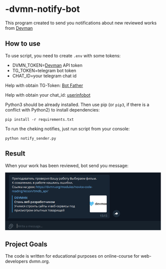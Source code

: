 # -dvmn-notify-bot

This program created to send you notifications about new reviewed works from [Devman](https://dvmn.org/)
## How to use

To use script, you need to create `.env` with some tokens:
* DVMN_TOKEN=[Devman](https://dvmn.org/api/docs/) API token
* TG_TOKEN=telegram bot token
* CHAT_ID=your telegram chat id

Help with obtain TG-Token: [Bot Father](https://telegram.me/BotFather)

Help with obtain your chat_id: [userinfobot](https://t.me/userinfobot)


Python3 should be already installed. Then use pip (or `pip3`, if there is a conflict with Python2) to install dependencies:

```commandline
pip install -r requirements.txt
```

To run the cheking notifies, just run script from your console:

```commandline
python notify_sender.py
```

## Result

When your work has been reviewed, bot send you message:

![img.png](message_example.png)

## Project Goals

The code is written for educational purposes on online-course for web-developers dvmn.org.
